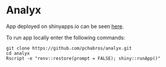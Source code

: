 # Analyx

App deployed on shinyapps.io can be seen [here](https://pchabros.shinyapps.io/analyx/).

To run app locally enter the following commands:

```
git clone https://github.com/pchabros/analyx.git
cd analyx
Rscript -e "renv::restore(prompt = FALSE); shiny::runApp()" 
```
